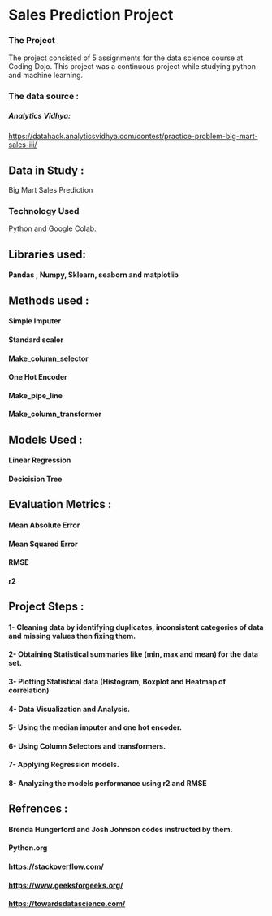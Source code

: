 
# Sales Prediction Project
### The Project
The project consisted of 5 assignments for the data science course at Coding Dojo.
This project was a continuous project while studying python and machine learning.
### The data source :
##### Analytics Vidhya: 
https://datahack.analyticsvidhya.com/contest/practice-problem-big-mart-sales-iii/
## Data in Study :
Big Mart Sales Prediction
### Technology Used
Python and Google Colab.
## Libraries used:
#### Pandas , Numpy, Sklearn, seaborn and matplotlib

## Methods used :
#### Simple Imputer
#### Standard scaler
#### Make_column_selector
#### One Hot Encoder
#### Make_pipe_line
#### Make_column_transformer

## Models Used :
#### Linear Regression
#### Decicision Tree

## Evaluation Metrics :
#### Mean Absolute Error
#### Mean Squared Error
#### RMSE
#### r2


## Project Steps :
#### 1- Cleaning data by identifying duplicates, inconsistent categories of data and missing values then fixing them.
#### 2- Obtaining Statistical summaries like (min, max and mean) for the data set.
#### 3- Plotting Statistical data (Histogram, Boxplot and Heatmap of correlation)
#### 4- Data Visualization and Analysis.
#### 5- Using the median imputer and one hot encoder.
#### 6- Using Column Selectors and transformers.
#### 7- Applying Regression models.
#### 8- Analyzing the models performance using r2 and RMSE

## Refrences :
#### Brenda Hungerford and Josh Johnson codes instructed by them.
#### Python.org
#### https://stackoverflow.com/
#### https://www.geeksforgeeks.org/
#### https://towardsdatascience.com/
